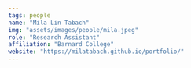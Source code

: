 ```yaml
---
tags: people
name: "Mila Lin Tabach"
img: "assets/images/people/mila.jpeg"
role: "Research Assistant"
affiliation: "Barnard College"
website: "https://milatabach.github.io/portfolio/"
---
```

